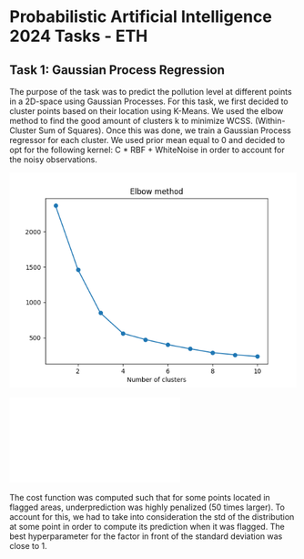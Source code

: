 # Probabilistic Artificial Intelligence 2024 Tasks - ETH

## Task 1: Gaussian Process Regression

The purpose of the task was to predict the pollution level at different points in a 2D-space using Gaussian Processes.
For this task, we first decided to cluster points based on their location using K-Means. We used the elbow method to find the
good amount of clusters k to minimize WCSS. (Within-Cluster Sum of Squares). Once this was done, we train a Gaussian Process regressor for each cluster.
We used prior mean equal to 0 and decided to opt for the following kernel: C \* RBF + WhiteNoise in order to account for the noisy observations.

!["WCSS as a function of the number of clusters](task1/plots/elbow_method.png)

!["Our predictions"](task1/extended_evaluation.pdf)

The cost function was computed such that for some points located in flagged areas, underprediction was highly penalized (50 times larger). To account for this, we had
to take into consideration the std of the distribution at some point in order to compute its prediction when it was flagged. The best hyperparameter for the factor in front of the standard deviation
was close to 1.
